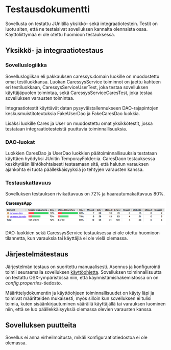 # Testausdokumentti

Sovellusta on testattu JUnitilla yksikkö- sekä integraatiotestein. Testit on luotu siten, että ne testaisivat sovelluksen
kannalta olennaista osaa. Käyttöliittymää ei ole otettu huomioon testauksessa.

## Yksikkö- ja integraatiotestaus

### Sovelluslogiikka

Sovelluslogiikan eli pakkauksen caressys.domain luokille on muodostettu omat testiluokkansa. Luokan CaressysService toiminnot on jaettu kahteen eri testiluokkaan, CaressysServiceUserTest, joka testaa sovelluksen käyttäjäpuolen toimintaa, sekä CaressysServiceCaresTest, joka testaa sovelluksen varausten toimintaa.

Integraatiotestit käyttävät datan pysyväistallennukseen DAO-rajapintojen keskusmuistitoteutuksia FakeUserDao ja FakeCaresDao luokkia.

Lisäksi luokille Cares ja User on muodostettu omat yksikkötestit, jossa testataan integraatiotesteistä puuttuvia toiminnallisuuksia.

### DAO-luokat

Luokkien CaresDao ja UserDao luokkien päätoiminnallisuuksia testataan käyttäen hyödyksi JUnitin TemporayFolder:ia. CaresDaon testauksessa keskitytään lähtökohtaisesti testaamaan sitä, että halutun varauksen ajankohta ei tuota päällekkäisyyksiä jo tehtyjen varausten kanssa.

### Testauskattavuus

Sovelluksen testauksen rivikattavuus on 72% ja haarautumakattavuus 80%.

<img src= "https://github.com/lankku1/ot-harjoitustyo/blob/master/dokumentaatio/kuvat/testReport.png">

DAO-luokkien sekä CaressysService testauksessa ei ole otettu huomioon tilannetta, kun varauksia tai käyttäjiä ei ole vielä olemassa.

## Järjestelmätestaus

Järjestelmän testaus on suoritettu manuaalisesti. Asennus ja konfigurointi toimii seuraamalla sovelluksen [käyttöohjetta]("https://github.com/lankku1/ot-harjoitustyo/blob/master/dokumentaatio/kayttoohje.md"). Sovelluksen toiminnallisuutta on testattu OSX-ympäristössä niin, että käynnistämishakemistossa on on _config.properties_-tiedosto.

Määrittelydokumentin ja käyttöohjeen toiminnallisuudet on käyty läpi ja toimivat määritteiden mukaisesti, myös silloin kun sovelluksen ei tulisi toimia, kuten sisäänkirjautuminen väärällä käyttäjällä tai varauksen luominen niin, että se luo päällekkäisyyksiä olemassa olevien varausten kanssa.

## Sovelluksen puutteita

Sovellus ei anna virheilmoitusta, mikäli konfiguraatiotiedostoa ei ole olemassa.
